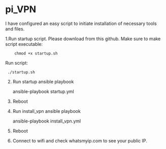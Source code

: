 # pi_VPN

I have configured an easy script to initiate installation of necessary tools and files.

1.Run startup script. Please download from this github. 
	Make sure to make script executable:
 
 		chmod +x startup.sh
Run script:

	 ./startup.sh
2. Run startup ansible playbook
   
	ansible-playbook startup.yml
3. Reboot
    
5. Run install_vpn ansible playbook

	ansible-playbook install_vpn.yml
6. Reboot
   
7. Connect to wifi and check whatsmyip.com to see your public IP.

